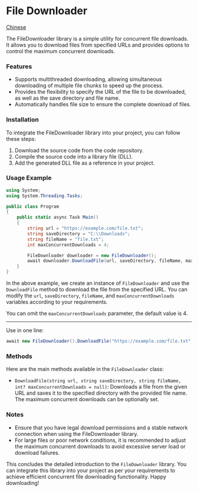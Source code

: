 # File Downloader

[Chinese](./README_CN.md)

The FileDownloader library is a simple utility for concurrent file downloads. It allows you to download files from specified URLs and provides options to control the maximum concurrent downloads.

### Features

- Supports multithreaded downloading, allowing simultaneous downloading of multiple file chunks to speed up the process.
- Provides the flexibility to specify the URL of the file to be downloaded, as well as the save directory and file name.
- Automatically handles file size to ensure the complete download of files.

### Installation

To integrate the FileDownloader library into your project, you can follow these steps:

1. Download the source code from the code repository.
2. Compile the source code into a library file (DLL).
3. Add the generated DLL file as a reference in your project.

### Usage Example

```c#
using System;
using System.Threading.Tasks;

public class Program
{
    public static async Task Main()
    {
        string url = "https://example.com/file.txt";
        string saveDirectory = "C:\\Downloads";
        string fileName = "file.txt";
        int maxConcurrentDownloads = 4;

        FileDownloader downloader = new FileDownloader();
        await downloader.DownloadFile(url, saveDirectory, fileName, maxConcurrentDownloads);
    }
}
```

In the above example, we create an instance of `FileDownloader` and use the `DownloadFile` method to download the file from the specified URL. You can modify the `url`, `saveDirectory`, `fileName`, and `maxConcurrentDownloads` variables according to your requirements.

You can omit the `maxConcurrentDownloads` parameter, the default value is 4.

------

Use in one line:
```c#
await new FileDownloader().DownloadFile("https://example.com/file.txt", "C:\\Downloads", "file.txt", 4);
```

### Methods

Here are the main methods available in the `FileDownloader` class:

- `DownloadFile(string url, string saveDirectory, string fileName, int? maxConcurrentDownloads = null)`: Downloads a file from the given URL and saves it to the specified directory with the provided file name. The maximum concurrent downloads can be optionally set.

### Notes

- Ensure that you have legal download permissions and a stable network connection when using the FileDownloader library.
- For large files or poor network conditions, it is recommended to adjust the maximum concurrent downloads to avoid excessive server load or download failures.

This concludes the detailed introduction to the `FileDownloader` library. You can integrate this library into your project as per your requirements to achieve efficient concurrent file downloading functionality. Happy downloading!